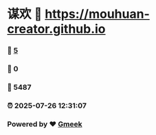 # 谋欢 :link: https://mouhuan-creator.github.io 
### :page_facing_up: [5](https://mouhuan-creator.github.io/tag.html) 
### :speech_balloon: 0 
### :hibiscus: 5487 
### :alarm_clock: 2025-07-26 12:31:07 
### Powered by :heart: [Gmeek](https://github.com/Meekdai/Gmeek)

